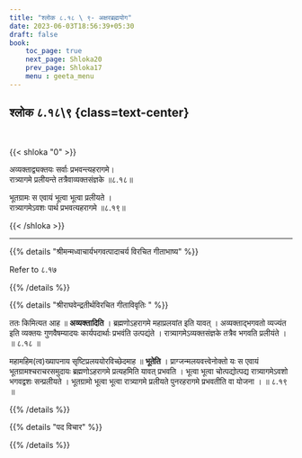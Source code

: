 ```yaml
---
title: "श्लोक ८.१८ \ ९- अक्षरब्रह्मयोग"
date: 2023-06-03T18:56:39+05:30
draft: false
book:
    toc_page: true
    next_page: Shloka20
    prev_page: Shloka17
    menu : geeta_menu
---
```




## श्लोक ८.१८\९ {class=text-center}

<br/>

{{< shloka  "0"  >}}

अव्यक्ताद्व्यक्तयः सर्वाः प्रभवन्त्यहरागमे।  
रात्र्यागमे प्रलीयन्ते तत्रैवाव्यक्तसंज्ञके ॥८.१८॥   

भूतग्रामः स एवायं भूत्वा भूत्वा प्रलीयते ।  
रात्र्यागमेऽवशः पार्थ प्रभवत्यहरागमे ॥८.१९॥ 

{{< /shloka >}}

---


{{% details "श्रीमन्मध्वाचार्यभगवत्पादाचर्य विरचित  गीताभाष्य" %}}

Refer to ८.१७

{{% /details %}}



{{% details "श्रीराघवेन्द्रतीर्थविरचित गीताविवृतिः " %}}

ततः किमित्यत आह ॥ **अव्यक्तादिति** । 
ब्रह्मणोऽहरागमे महाप्रलयांत इति यावत्‌ ।
अव्यक्ताद्भगवतो व्यज्यंत इति व्यक्तयः
गुणवैषम्यादयः कार्यपदार्थाः प्रभवंति उत्पद्यंते । 
रात्र्यागमेऽव्यक्तसंज्ञके तत्रैव भगवति प्रलीयंते । 
॥ ८.१८ ॥  

महामहिम(त्व)ख्यापनाय सृष्टिप्रलययोरविच्छेदमाह 
॥ **भूतेति** । 
प्राग्जन्मलयवत्त्वेनोक्तो यः स एवायं 
भूतग्रामश्चराचरसमुदायः
ब्रह्मणोऽहरागमे प्रत्यहमिति यावत्‌ प्रभवति । 
भूत्वा भूत्वा चोत्पद्योत्पद्य
रात्र्यागमेऽवशो भगवद्वशः सन्प्रलीयते । 
भूतग्रामो भूत्वा भूत्वा रात्र्यागमे
प्रलीयते पुनरहरागमे प्रभवतीति वा योजना । 
॥ ८.१९ ॥ 

{{% /details %}}



{{% details "पद विचार" %}}


{{% /details %}}
